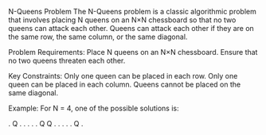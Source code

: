 N-Queens Problem
The N-Queens problem is a classic algorithmic problem that involves placing N queens on an N×N chessboard so that no two queens can attack each other. Queens can attack each other if they are on the same row, the same column, or the same diagonal.

Problem Requirements:
Place N queens on an N×N chessboard.
Ensure that no two queens threaten each other.

Key Constraints:
Only one queen can be placed in each row.
Only one queen can be placed in each column.
Queens cannot be placed on the same diagonal.

Example:
For N = 4, one of the possible solutions is:

. Q . .
. . . Q
Q . . .
. . Q .